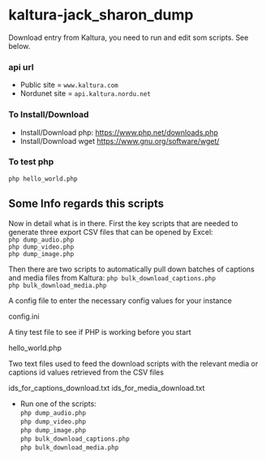 # kaltura-jack_sharon_dump
Download entry from Kaltura, you need to run and edit som scripts. See below.

### api url
* Public site = `www.kaltura.com`
* Nordunet site = `api.kaltura.nordu.net`

### To Install/Download
* Install/Download php:
https://www.php.net/downloads.php
* Install/Download wget
https://www.gnu.org/software/wget/

### To test php
`php hello_world.php`

## Some Info regards this scripts
Now in detail what is in there. First the key scripts that are needed to generate three export CSV files that can be opened by Excel:\
`php dump_audio.php`\
`php dump_video.php`\
`php dump_image.php`
 
Then there are two scripts to automatically pull down batches of captions and media files from Kaltura:
`php bulk_download_captions.php`\
`php bulk_download_media.php`
 
A config file to enter the necessary config values for your instance
 
config.ini
 
A tiny test file to see if PHP is working before you start
 
hello_world.php
 
Two text files used to feed the download scripts with the relevant media or captions id values retrieved from the CSV files
 
ids_for_captions_download.txt
ids_for_media_download.txt


* Run one of the scripts:\
`php dump_audio.php`\
`php dump_video.php`\
`php dump_image.php`\
`php bulk_download_captions.php`\
`php bulk_download_media.php`
